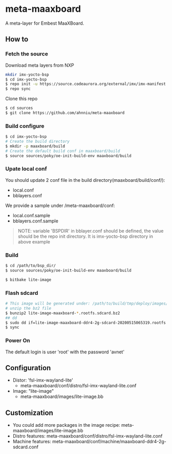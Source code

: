# meta-maaxboard

A meta-layer for Embest MaaXBoard.

## How to

### Fetch the source

Download meta layers from NXP

```bash
mkdir imx-yocto-bsp
$ cd imx-yocto-bsp
$ repo init -u https://source.codeaurora.org/external/imx/imx-manifest -b imx-linux-sumo -m imx-4.14.98-2.2.0.xml
$ repo sync
```

Clone this repo

```bash
$ cd sources
$ git clone https://github.com/ahnniu/meta-maaxboard
```

###  Build configure

```bash
$ cd imx-yocto-bsp
# Create the build directory
$ mkdir -p maaxboard/build
# Create the default build conf in maaxboard/build
$ source sources/poky/oe-init-build-env maaxboard/build
```

### Upate local conf

You should update 2 conf file in the build directory(maaxboard/build/conf/):

- local.conf
- bblayers.conf

We provide a sample under /meta-maaxboard/conf:

- local.conf.sample
- bblayers.conf.sample

> NOTE: variable 'BSPDIR' in bblayer.conf should be defined, the value should be the repo init directory. It is imx-yocto-bsp directory in above example

### Build

```bash
$ cd /path/to/bsp_dir/
$ source sources/poky/oe-init-build-env maaxboard/build

$ bitbake lite-image
```

### Flash sdcard

```bash
# This image will be generated under: /path/to/build/tmp/deploy/images/maaxboard-ddr4-2g-sdcard/lite-image-maaxboard-ddr4-2g-sdcard-20200515065319.rootfs.sdcard.bz2
# unzip the bz2 file
$ bunzip2 lite-image-maaxboard-*.rootfs.sdcard.bz2
## dd
$ sudo dd if=lite-image-maaxboard-ddr4-2g-sdcard-20200515065319.rootfs.sdcard of=/dev/sda bs=10M conv=fsync
$ sync
```

### Power On

The default login is user 'root' with the password 'avnet'

## Configuration

- Distor: 'fsl-imx-wayland-lite'
    - meta-maaxboard/conf/distro/fsl-imx-wayland-lite.conf
- Image: "lite-image"
    - meta-maaxboard/images/lite-image.bb

## Customization

- You could add more packages in the image recipe: meta-maaxboard/images/lite-image.bb
- Distro features: meta-maaxboard/conf/distro/fsl-imx-wayland-lite.conf
- Machine features: meta-maaxboard/conf/machine/maaxboard-ddr4-2g-sdcard.conf